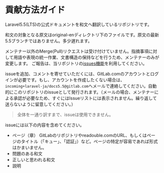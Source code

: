 # 貢献方法ガイド

Laravel5.5(LTS)の公式ドキュメントを和文へ翻訳しているリポジトリです。

和文の対象となる原文はoriginal-enディレクトリ下のファイルです。原文の最新5.5ブランチではありません。多少遅れます。

メンテナー以外のMerge(Pull)リクエストは受け付けていません。指摘事項に対して用語や表現の統一作業、文書構造の保持などを行うため、メンテナーのみが変更します。
ご報告は、当リポジトリの[issues機能](https://gitlab.com/laravel-ja/docs5.5/issues)を利用してください。

issueを追加、コメントを寄せていただくには、GitLab.comのアカウントとログインが必要です。もし、アカウントを作成したくない場合は、`incoming+laravel-ja/docs5.5@gitlab.com`へメールで連絡してください。自動的にこのリポジトリのissueとして発行されます。（メールの場合、メンテナーによる承認が必要なため、すぐにはIssueリストには表示されません。繰り返して送らないように留意してください。）

> 全体を一通り訳すまで、issueは使用できません。

issueには以下の内容を含めてください。

* ページ（章） GitLabのリポジトリやreadouble.comのURL、もしくはページのタイトル（「キュー」、「認証」）など。ページの特定が容易であれば形式はかまいません。
* 問題のある和文
* 正しいと思われる和文
* 説明
